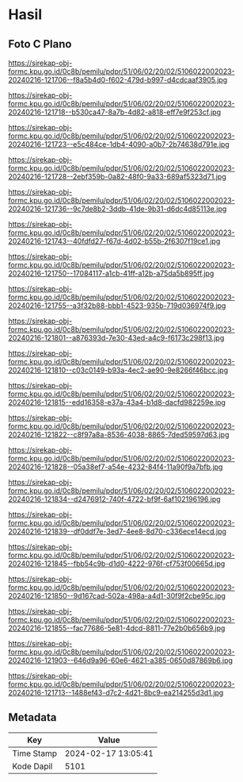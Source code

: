 # Hasil

## Foto C Plano

https://sirekap-obj-formc.kpu.go.id/0c8b/pemilu/pdpr/51/06/02/20/02/5106022002023-20240216-121706--f8a5b4d0-f602-479d-b997-d4cdcaaf3905.jpg

https://sirekap-obj-formc.kpu.go.id/0c8b/pemilu/pdpr/51/06/02/20/02/5106022002023-20240216-121718--b530ca47-8a7b-4d82-a818-eff7e9f253cf.jpg

https://sirekap-obj-formc.kpu.go.id/0c8b/pemilu/pdpr/51/06/02/20/02/5106022002023-20240216-121723--e5c484ce-1db4-4090-a0b7-2b74638d791e.jpg

https://sirekap-obj-formc.kpu.go.id/0c8b/pemilu/pdpr/51/06/02/20/02/5106022002023-20240216-121728--2ebf359b-0a82-48f0-9a33-689af5323d71.jpg

https://sirekap-obj-formc.kpu.go.id/0c8b/pemilu/pdpr/51/06/02/20/02/5106022002023-20240216-121736--9c7de8b2-3ddb-41de-9b31-d6dc4d85113e.jpg

https://sirekap-obj-formc.kpu.go.id/0c8b/pemilu/pdpr/51/06/02/20/02/5106022002023-20240216-121743--40fdfd27-f67d-4d02-b55b-2f6307f19ce1.jpg

https://sirekap-obj-formc.kpu.go.id/0c8b/pemilu/pdpr/51/06/02/20/02/5106022002023-20240216-121750--17084117-a1cb-41ff-a12b-a75da5b895ff.jpg

https://sirekap-obj-formc.kpu.go.id/0c8b/pemilu/pdpr/51/06/02/20/02/5106022002023-20240216-121755--a3f32b88-bbb1-4523-935b-719d036974f9.jpg

https://sirekap-obj-formc.kpu.go.id/0c8b/pemilu/pdpr/51/06/02/20/02/5106022002023-20240216-121801--a876393d-7e30-43ed-a4c9-f6173c298f13.jpg

https://sirekap-obj-formc.kpu.go.id/0c8b/pemilu/pdpr/51/06/02/20/02/5106022002023-20240216-121810--c03c0149-b93a-4ec2-ae90-9e8266f46bcc.jpg

https://sirekap-obj-formc.kpu.go.id/0c8b/pemilu/pdpr/51/06/02/20/02/5106022002023-20240216-121815--edd16358-e37a-43a4-b1d8-dacfd982259e.jpg

https://sirekap-obj-formc.kpu.go.id/0c8b/pemilu/pdpr/51/06/02/20/02/5106022002023-20240216-121822--c8f97a8a-8536-4038-8865-7ded59597d63.jpg

https://sirekap-obj-formc.kpu.go.id/0c8b/pemilu/pdpr/51/06/02/20/02/5106022002023-20240216-121828--05a38ef7-a54e-4232-84f4-11a90f9a7bfb.jpg

https://sirekap-obj-formc.kpu.go.id/0c8b/pemilu/pdpr/51/06/02/20/02/5106022002023-20240216-121834--d2476912-740f-4722-bf9f-6af102196196.jpg

https://sirekap-obj-formc.kpu.go.id/0c8b/pemilu/pdpr/51/06/02/20/02/5106022002023-20240216-121839--df0ddf7e-3ed7-4ee8-8d70-c336ece14ecd.jpg

https://sirekap-obj-formc.kpu.go.id/0c8b/pemilu/pdpr/51/06/02/20/02/5106022002023-20240216-121845--fbb54c9b-d1d0-4222-976f-cf753f00665d.jpg

https://sirekap-obj-formc.kpu.go.id/0c8b/pemilu/pdpr/51/06/02/20/02/5106022002023-20240216-121850--9d167cad-502a-498a-a4d1-30f9f2cbe95c.jpg

https://sirekap-obj-formc.kpu.go.id/0c8b/pemilu/pdpr/51/06/02/20/02/5106022002023-20240216-121855--fac77686-5e81-4dcd-8811-77e2b0b656b9.jpg

https://sirekap-obj-formc.kpu.go.id/0c8b/pemilu/pdpr/51/06/02/20/02/5106022002023-20240216-121903--646d9a96-60e6-4621-a385-0650d87869b6.jpg

https://sirekap-obj-formc.kpu.go.id/0c8b/pemilu/pdpr/51/06/02/20/02/5106022002023-20240216-121713--1488ef43-d7c2-4d21-8bc9-ea214255d3d1.jpg


## Metadata

| Key        | Value               |
| ---------- | ------------------- |
| Time Stamp | 2024-02-17 13:05:41 |
| Kode Dapil | 5101                |



